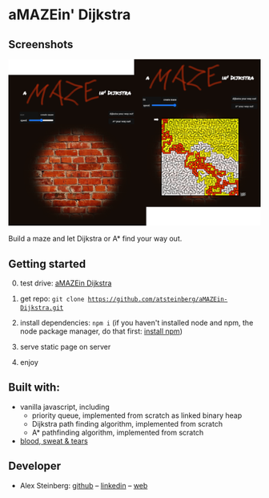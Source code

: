 # aMAZEin' Dijkstra

## Screenshots

<img src="./assets/screenshot.png" />

Build a maze and let Dijkstra or A\* find your way out.

## Getting started

0. test drive: [aMAZEin Dijkstra](https://atsteinberg.github.io/aMAZEin-Dijkstra/)

1. get repo: <code>git clone https://github.com/atsteinberg/aMAZEin-Dijkstra.git</code>
2. install dependencies: <code>npm i</code> (if you haven't installed node and npm, the node package manager, do that first: [install npm](https://www.npmjs.com/get-npm))
3. serve static page on server
4. enjoy

## Built with:

- vanilla javascript, including
  - priority queue, implemented from scratch as linked binary heap
  - Dijkstra path finding algorithm, implemented from scratch
  - A\* pathfinding algorithm, implemented from scratch
- [blood, sweat & tears](https://bloodsweatandtears.com/)

## Developer

- Alex Steinberg: [github](https://github.com/atsteinberg) – [linkedin](https://www.linkedin.com/in/alexander-steinberg-7b7299194) – [web](https://atsteinberg.github.io)

